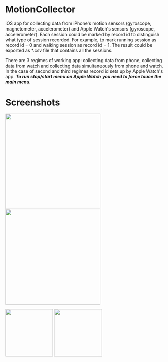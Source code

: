 # MotionCollector
iOS app for collecting data from iPhone's motion sensors (gyroscope, magnetometer, accelerometer) and Apple Watch's sensors (gyroscope, accelerometer). Each session could be marked by record id to distinguish what type of session recorded. For example, to mark running session as record id = 0 and walking session as record id = 1. The result could be exported as *.csv file that contains all the sessions. 

There are 3 regimes of working app: collecting data from phone, collecting data from watch and collecting data simultaneously from phone and watch. In the case of second and third regimes record id sets up by Apple Watch's app. **_To run stop/start menu on Apple Watch you need to force touce the main menu._**

# Screenshots
<p align="left">
  <img src="images/screenshot1.png" width="300">
  <img src="images/screenshot2.png" width="300">
</p>

<p align="left">
  <img src="images/screenshot3.png" width="150">
  <img src="images/screenshot4.png" width="150">
</p>
